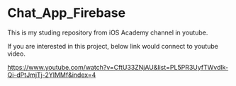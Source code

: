 # Chat_App_Firebase
This is my studing repository from iOS Academy channel in youtube.

If you are interested in this project, below link would connect to youtube video.

https://www.youtube.com/watch?v=CftU33ZNjAU&list=PL5PR3UyfTWvdlk-Qi-dPtJmjTj-2YIMMf&index=4
